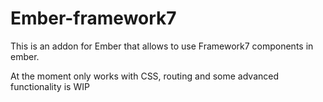 # Ember-framework7

This is an addon for Ember that allows to use Framework7 components in ember.

At the moment only works with CSS, routing and some advanced functionality is WIP